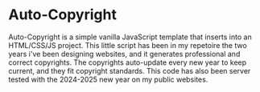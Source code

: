 # Auto-Copyright

Auto-Copyright is a simple vanilla JavaScript template that inserts into an HTML/CSS/JS project. This little script has been in my repetoire the two years i've been designing websites, and it generates professional and correct copyrights. The copyrights auto-update every new year to keep current, and they fit copyright standards. This code has also been server tested with the 2024-2025 new year on my public websites.
